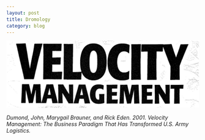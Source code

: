 ```yaml
---
layout: post
title: Dromology
category: blog
---
```


![Speed](/img/velocity.jpg)


<cite>Dumond, John, Marygail Brauner, and Rick Eden. 2001. *Velocity Management: The Business Paradigm That Has Transformed U.S. Army Logistics.*</cite>
